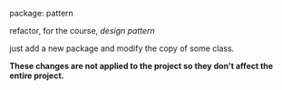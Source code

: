 package: pattern 

refactor, for the course, *design pattern*

just add a new package and modify the copy of some class.

**These changes are not applied to the project so they don't affect the entire project.**


